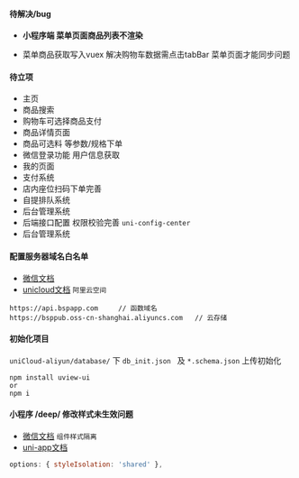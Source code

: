 #### 待解决/bug

- **小程序端 菜单页面商品列表不渲染**

- 菜单商品获取写入vuex  解决购物车数据需点击tabBar 菜单页面才能同步问题

  

#### 待立项	

- 主页
- 商品搜索
- 购物车可选择商品支付
- 商品详情页面
- 商品可选料 等参数/规格下单
- 微信登录功能 用户信息获取
- 我的页面
- 支付系统
- 店内座位扫码下单完善
- 自提排队系统
- 后台管理系统
- 后端接口配置 权限校验完善  `uni-config-center`
- 后台管理系统



#### 配置服务器域名白名单

- [微信文档](https://developers.weixin.qq.com/miniprogram/dev/framework/ability/network.html)
- [unicloud文档](https://uniapp.dcloud.io/uniCloud/quickstart?id=useinmp) `阿里云空间 `

```
https://api.bspapp.com     // 函数域名
https://bsppub.oss-cn-shanghai.aliyuncs.com   // 云存储
```



#### 初始化项目

`uniCloud-aliyun/database/`  下 `db_init.json `  及  `*.schema.json`  上传初始化



```
npm install uview-ui 
or
npm i
```



#### 小程序 /deep/ 修改样式未生效问题

- [微信文档](https://developers.weixin.qq.com/miniprogram/dev/framework/custom-component/wxml-wxss.html)  `组件样式隔离`
- [uni-app文档](https://uniapp.dcloud.io/vue-api?id=%e5%85%b6%e4%bb%96%e9%85%8d%e7%bd%ae)

```js
options: { styleIsolation: 'shared' },
```

